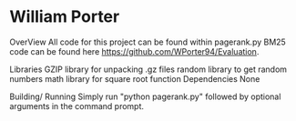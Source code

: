 # William Porter

OverView
	All code for this project can be found within pagerank.py
	BM25 code can be found here https://github.com/WPorter94/Evaluation.

Libraries
	GZIP library for unpacking .gz files
	random library to get random numbers
	math library for square root function
	Dependencies
	None

Building/ Running
	Simply run "python pagerank.py" followed by optional arguments in the command prompt.
